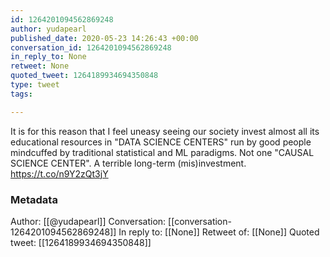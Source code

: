 ```yaml
---
id: 1264201094562869248
author: yudapearl
published_date: 2020-05-23 14:26:43 +00:00
conversation_id: 1264201094562869248
in_reply_to: None
retweet: None
quoted_tweet: 1264189934694350848
type: tweet
tags:

---
```


It is for this reason that I feel uneasy seeing our society invest almost all its educational resources in "DATA SCIENCE CENTERS" run by good people mindcuffed  by traditional statistical and ML paradigms. Not one "CAUSAL SCIENCE CENTER". A terrible long-term (mis)investment. https://t.co/n9Y2zQt3jY

### Metadata

Author: [[@yudapearl]]
Conversation: [[conversation-1264201094562869248]]
In reply to: [[None]]
Retweet of: [[None]]
Quoted tweet: [[1264189934694350848]]
